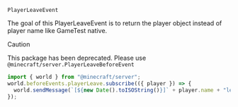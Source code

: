 `PlayerLeaveEvent`

The goal of this PlayerLeaveEvent is to return the player object instead of player name like GameTest native.

> [!CAUTION]
> This package has been deprecated. Please use `@minecraft/server.PlayerLeaveBeforeEvent`

```js
import { world } from "@minecraft/server";
world.beforeEvents.playerLeave.subscribe(({ player }) => {
  world.sendMessage(`[${new Date().toISOString()}]` + player.name + "left the server");
});
```